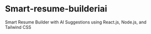 # Smart-resume-builderiai
Smart Resume Builder with AI Suggestions using React.js, Node.js, and Tailwind CSS
